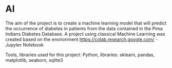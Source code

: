 # AI
The aim of the project is to create a machine learning model that will predict the occurrence of diabetes in patients from the data contained in the Pima Indians Diabetes Database.
A project using classical Machine Learning was created based on the environment https://colab.research.google.com/ - Jupyter Notebook

Tools, libraries used for this project: Python, libraries: sklearn, pandas, matplotlib, seaborn, sqlite3
